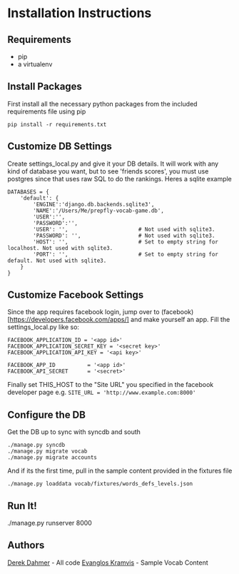 Installation Instructions
====

Requirements
---
* pip
* a virtualenv


Install Packages
---
First install all the necessary python packages from the included
requirements file using pip

    pip install -r requirements.txt


Customize DB Settings
---
Create settings_local.py and give it your DB details.  It will work with any kind of database you
want, but to see 'friends scores', you must use postgres since that uses
raw SQL to do the rankings.  Heres a sqlite example

    DATABASES = {
        'default': {
            'ENGINE':'django.db.backends.sqlite3',
            'NAME':'/Users/Me/prepfly-vocab-game.db',
            'USER':'',
            'PASSWORD':'',
            'USER': '',                      # Not used with sqlite3.
            'PASSWORD': '',                  # Not used with sqlite3.
            'HOST': '',                      # Set to empty string for localhost. Not used with sqlite3.
            'PORT': '',                      # Set to empty string for default. Not used with sqlite3.
        }
    }


Customize Facebook Settings
---

Since the app requires facebook login, jump over to (facebook)[https://developers.facebook.com/apps/] and make yourself an app.
Fill the settings_local.py like so:

    FACEBOOK_APPLICATION_ID = '<app id>'
    FACEBOOK_APPLICATION_SECRET_KEY = '<secret key>'
    FACEBOOK_APPLICATION_API_KEY = '<api key>'

    FACEBOOK_APP_ID          = '<app id>'
    FACEBOOK_API_SECRET      = '<secret>'

Finally set THIS_HOST to the "Site URL" you specified in the facebook
developer page e.g. `SITE_URL = 'http://www.example.com:8000'`


Configure the DB
---
Get the DB up to sync with syncdb and south

    ./manage.py syncdb
    ./manage.py migrate vocab
    ./manage.py migrate accounts

And if its the first time, pull in the sample content provided in the
fixtures file

    ./manage.py loaddata vocab/fixtures/words_defs_levels.json


Run It!
---

./manage.py runserver 8000



Authors
---
[Derek Dahmer](http://derekdahmer.com) - All code
[Evanglos Kramvis](http://www.linkedin.com/in/angelokramvis) - Sample Vocab Content

